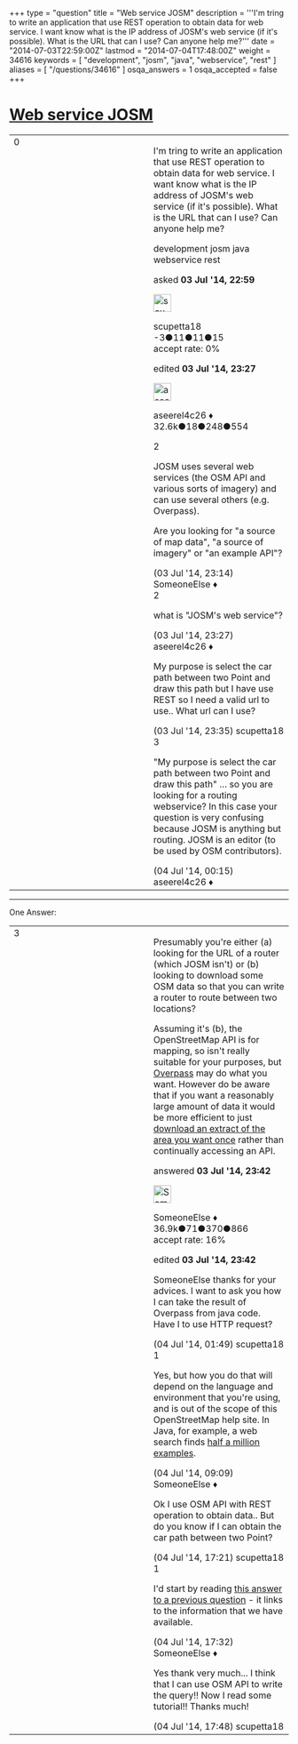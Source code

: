 +++
type = "question"
title = "Web service JOSM"
description = '''I&#x27;m tring to write an application that use REST operation to obtain data for web service. I want know what is the IP address of JOSM&#x27;s web service (if it&#x27;s possible). What is the URL that can I use? Can anyone help me?'''
date = "2014-07-03T22:59:00Z"
lastmod = "2014-07-04T17:48:00Z"
weight = 34616
keywords = [ "development", "josm", "java", "webservice", "rest" ]
aliases = [ "/questions/34616" ]
osqa_answers = 1
osqa_accepted = false
+++

<div class="headNormal">

# [Web service JOSM](/questions/34616/web-service-josm)

</div>

<div id="main-body">

<div id="askform">

<table id="question-table" style="width:100%;">
<colgroup>
<col style="width: 50%" />
<col style="width: 50%" />
</colgroup>
<tbody>
<tr>
<td style="width: 30px; vertical-align: top"><div class="vote-buttons">
<span id="post-34616-upvote" class="ajax-command post-vote up" rel="nofollow" title="I like this post (click again to cancel)"> </span>
<div id="post-34616-score" class="post-score" title="current number of votes">
0
</div>
<span id="post-34616-downvote" class="ajax-command post-vote down" rel="nofollow" title="I dont like this post (click again to cancel)"> </span> <span id="favorite-mark" class="ajax-command favorite-mark" rel="nofollow" title="mark/unmark this question as favorite (click again to cancel)"> </span>
<div id="favorite-count" class="favorite-count">
&#10;</div>
</div></td>
<td><div id="item-right">
<div class="question-body">
<p>I'm tring to write an application that use REST operation to obtain data for web service. I want know what is the IP address of JOSM's web service (if it's possible). What is the URL that can I use? Can anyone help me?</p>
</div>
<div id="question-tags" class="tags-container tags">
<span class="post-tag tag-link-development" rel="tag" title="see questions tagged &#39;development&#39;">development</span> <span class="post-tag tag-link-josm" rel="tag" title="see questions tagged &#39;josm&#39;">josm</span> <span class="post-tag tag-link-java" rel="tag" title="see questions tagged &#39;java&#39;">java</span> <span class="post-tag tag-link-webservice" rel="tag" title="see questions tagged &#39;webservice&#39;">webservice</span> <span class="post-tag tag-link-rest" rel="tag" title="see questions tagged &#39;rest&#39;">rest</span>
</div>
<div id="question-controls" class="post-controls">
&#10;</div>
<div class="post-update-info-container">
<div class="post-update-info post-update-info-user">
<p>asked <strong>03 Jul '14, 22:59</strong></p>
<img src="https://secure.gravatar.com/avatar/3f61c27a1a925da107eb8c38d3392b6a?s=32&amp;d=identicon&amp;r=g" class="gravatar" width="32" height="32" alt="scupetta18&#39;s gravatar image" />
<p><span>scupetta18</span><br />
<span class="score" title="-3 reputation points">-3</span><span title="11 badges"><span class="badge1">●</span><span class="badgecount">11</span></span><span title="11 badges"><span class="silver">●</span><span class="badgecount">11</span></span><span title="15 badges"><span class="bronze">●</span><span class="badgecount">15</span></span><br />
<span class="accept_rate" title="Rate of the user&#39;s accepted answers">accept rate:</span> <span title="scupetta18 has no accepted answers">0%</span></p>
</div>
<div class="post-update-info post-update-info-edited">
<p><span> edited <strong>03 Jul '14, 23:27</strong> </span></p>
<img src="https://secure.gravatar.com/avatar/66f0dc05b44574e3894be07b0b37cf37?s=32&amp;d=identicon&amp;r=g" class="gravatar" width="32" height="32" alt="aseerel4c26&#39;s gravatar image" />
<p><span>aseerel4c26 ♦</span><br />
<span class="score" title="32615 reputation points"><span>32.6k</span></span><span title="18 badges"><span class="badge1">●</span><span class="badgecount">18</span></span><span title="248 badges"><span class="silver">●</span><span class="badgecount">248</span></span><span title="554 badges"><span class="bronze">●</span><span class="badgecount">554</span></span></p>
</div>
</div>
<div id="comments-container-34616" class="comments-container">
<span id="34617"></span>
<div id="comment-34617" class="comment">
<div id="post-34617-score" class="comment-score">
2
</div>
<div class="comment-text">
<p>JOSM uses several web services (the OSM API and various sorts of imagery) and can use several others (e.g. Overpass).</p>
<p>Are you looking for "a source of map data", "a source of imagery" or "an example API"?</p>
</div>
<div id="comment-34617-info" class="comment-info">
<span class="comment-age">(03 Jul '14, 23:14)</span> <span class="comment-user userinfo">SomeoneElse ♦</span>
</div>
</div>
<span id="34618"></span>
<div id="comment-34618" class="comment">
<div id="post-34618-score" class="comment-score">
2
</div>
<div class="comment-text">
<p>what is "JOSM's web service"?</p>
</div>
<div id="comment-34618-info" class="comment-info">
<span class="comment-age">(03 Jul '14, 23:27)</span> <span class="comment-user userinfo">aseerel4c26 ♦</span>
</div>
</div>
<span id="34619"></span>
<div id="comment-34619" class="comment">
<div id="post-34619-score" class="comment-score">
&#10;</div>
<div class="comment-text">
<p>My purpose is select the car path between two Point and draw this path but I have use REST so I need a valid url to use.. What url can I use?</p>
</div>
<div id="comment-34619-info" class="comment-info">
<span class="comment-age">(03 Jul '14, 23:35)</span> <span class="comment-user userinfo">scupetta18</span>
</div>
</div>
<span id="34622"></span>
<div id="comment-34622" class="comment">
<div id="post-34622-score" class="comment-score">
3
</div>
<div class="comment-text">
<p>"My purpose is select the car path between two Point and draw this path" … so you are looking for a <span>routing</span> webservice? In this case your question is very confusing because JOSM is anything but routing. <span>JOSM</span> is an editor (to be used by OSM contributors).</p>
</div>
<div id="comment-34622-info" class="comment-info">
<span class="comment-age">(04 Jul '14, 00:15)</span> <span class="comment-user userinfo">aseerel4c26 ♦</span>
</div>
</div>
</div>
<div id="comment-tools-34616" class="comment-tools">
&#10;</div>
<div class="clear">
&#10;</div>
<div id="comment-34616-form-container" class="comment-form-container">
&#10;</div>
<div class="clear">
&#10;</div>
</div></td>
</tr>
</tbody>
</table>

------------------------------------------------------------------------

<div class="tabBar">

<span id="sort-top"></span>

<div class="headQuestions">

One Answer:

</div>

</div>

<span id="34620"></span>

<div id="answer-container-34620" class="answer">

<table style="width:100%;">
<colgroup>
<col style="width: 50%" />
<col style="width: 50%" />
</colgroup>
<tbody>
<tr>
<td style="width: 30px; vertical-align: top"><div class="vote-buttons">
<span id="post-34620-upvote" class="ajax-command post-vote up" rel="nofollow" title="I like this post (click again to cancel)"> </span>
<div id="post-34620-score" class="post-score" title="current number of votes">
3
</div>
<span id="post-34620-downvote" class="ajax-command post-vote down" rel="nofollow" title="I dont like this post (click again to cancel)"> </span>
</div></td>
<td><div class="item-right">
<div class="answer-body">
<p>Presumably you're either (a) looking for the URL of a router (which JOSM isn't) or (b) looking to download some OSM data so that you can write a router to route between two locations?</p>
<p>Assuming it's (b), the OpenStreetMap API is for mapping, so isn't really suitable for your purposes, but <a href="http://wiki.osm.org/wiki/Overpass_API">Overpass</a> may do what you want. However do be aware that if you want a reasonably large amount of data it would be more efficient to just <a href="http://wiki.openstreetmap.org/wiki/Planet.osm#Downloading">download an extract of the area you want once</a> rather than continually accessing an API.</p>
</div>
<div class="answer-controls post-controls">
&#10;</div>
<div class="post-update-info-container">
<div class="post-update-info post-update-info-user">
<p>answered <strong>03 Jul '14, 23:42</strong></p>
<img src="https://secure.gravatar.com/avatar/0bf1aa22f7f5e045b0eb8beb79fe7907?s=32&amp;d=identicon&amp;r=g" class="gravatar" width="32" height="32" alt="SomeoneElse&#39;s gravatar image" />
<p><span>SomeoneElse ♦</span><br />
<span class="score" title="36866 reputation points"><span>36.9k</span></span><span title="71 badges"><span class="badge1">●</span><span class="badgecount">71</span></span><span title="370 badges"><span class="silver">●</span><span class="badgecount">370</span></span><span title="866 badges"><span class="bronze">●</span><span class="badgecount">866</span></span><br />
<span class="accept_rate" title="Rate of the user&#39;s accepted answers">accept rate:</span> <span title="SomeoneElse has 228 accepted answers">16%</span></p>
</div>
<div class="post-update-info post-update-info-edited">
<p><span> edited <strong>03 Jul '14, 23:42</strong> </span></p>
</div>
</div>
<div id="comments-container-34620" class="comments-container">
<span id="34623"></span>
<div id="comment-34623" class="comment">
<div id="post-34623-score" class="comment-score">
&#10;</div>
<div class="comment-text">
<p>SomeoneElse thanks for your advices. I want to ask you how I can take the result of Overpass from java code. Have I to use HTTP request?</p>
</div>
<div id="comment-34623-info" class="comment-info">
<span class="comment-age">(04 Jul '14, 01:49)</span> <span class="comment-user userinfo">scupetta18</span>
</div>
</div>
<span id="34628"></span>
<div id="comment-34628" class="comment">
<div id="post-34628-score" class="comment-score">
1
</div>
<div class="comment-text">
<p>Yes, but how you do that will depend on the language and environment that you're using, and is out of the scope of this OpenStreetMap help site. In Java, for example, a web search finds <a href="https://www.google.com/search?q=rest+java+example&amp;ie=utf-8&amp;oe=utf-8&amp;aq=t&amp;rls=org.mozilla:en-US:unofficial&amp;client=seamonkey-a#q=rest+java+client+example+urlconnection&amp;rls=org.mozilla:en-US:unofficial">half a million examples</a>.</p>
</div>
<div id="comment-34628-info" class="comment-info">
<span class="comment-age">(04 Jul '14, 09:09)</span> <span class="comment-user userinfo">SomeoneElse ♦</span>
</div>
</div>
<span id="34643"></span>
<div id="comment-34643" class="comment">
<div id="post-34643-score" class="comment-score">
&#10;</div>
<div class="comment-text">
<p>Ok I use OSM API with REST operation to obtain data.. But do you know if I can obtain the car path between two Point?</p>
</div>
<div id="comment-34643-info" class="comment-info">
<span class="comment-age">(04 Jul '14, 17:21)</span> <span class="comment-user userinfo">scupetta18</span>
</div>
</div>
<span id="34644"></span>
<div id="comment-34644" class="comment">
<div id="post-34644-score" class="comment-score">
1
</div>
<div class="comment-text">
<p>I'd start by reading <a href="http://help.openstreetmap.org/questions/7313/is-there-an-osm-routing-api/7319">this answer to a previous question</a> - it links to the information that we have available.</p>
</div>
<div id="comment-34644-info" class="comment-info">
<span class="comment-age">(04 Jul '14, 17:32)</span> <span class="comment-user userinfo">SomeoneElse ♦</span>
</div>
</div>
<span id="34645"></span>
<div id="comment-34645" class="comment">
<div id="post-34645-score" class="comment-score">
&#10;</div>
<div class="comment-text">
<p>Yes thank very much... I think that I can use OSM API to write the query!! Now I read some tutorial!! Thanks much!</p>
</div>
<div id="comment-34645-info" class="comment-info">
<span class="comment-age">(04 Jul '14, 17:48)</span> <span class="comment-user userinfo">scupetta18</span>
</div>
</div>
</div>
<div id="comment-tools-34620" class="comment-tools">
&#10;</div>
<div class="clear">
&#10;</div>
<div id="comment-34620-form-container" class="comment-form-container">
&#10;</div>
<div class="clear">
&#10;</div>
</div></td>
</tr>
</tbody>
</table>

</div>

<div class="paginator-container-left">

</div>

</div>

</div>

